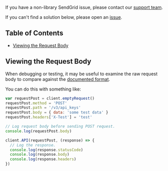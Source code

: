 If you have a non-library SendGrid issue, please contact our [support team](https://support.sendgrid.com).

If you can't find a solution below, please open an [issue](https://github.com/sendgrid/nodejs-http-client/issues).

## Table of Contents
* [Viewing the Request Body](#request-body)

<a name="request-body"></a>
## Viewing the Request Body

When debugging or testing, it may be useful to examine the raw request body to compare against the [documented format](https://sendgrid.com/docs/API_Reference/api_v3.html).

You can do this with something like:
```javascript
var requestPost = client.emptyRequest()
requestPost.method = 'POST'
requestPost.path = '/v3/api_keys'
requestPost.body = { data: 'some test data' }
requestPost.headers['X-Test'] = 'test'

// Log request body before sending POST request.
console.log(requestPost.body)

client.API(requestPost, (response) => {
  // Log the response.
  console.log(response.statusCode)
  console.log(response.body)
  console.log(response.headers)
})
```
